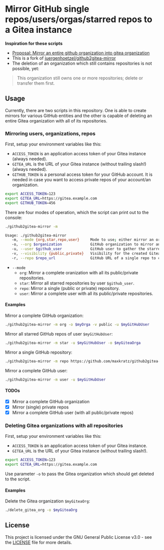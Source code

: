 # Mirror GitHub single repos/users/orgas/starred repos to a Gitea instance

**Inspiration for these scripts**
- [Proposal: Mirror an entire github organization into gitea organization](https://github.com/go-gitea/gitea/issues/8424)
- This is a fork of [juergenhoetzel/github2gitea-mirror](https://github.com/juergenhoetzel/github2gitea-mirror)
- The deletion of an organization which still contains repositories is not possible, yet:
> This organization still owns one or more repositories; delete or transfer them first.


## Usage

Currently, there are two scripts in this repository.
One is able to create mirrors for various GitHub entities and the other is capable of deleting an entire Gitea organization with all of its repositories.

### Mirroring users, organizations, repos

First, setup your environment variables like this:
- `ACCESS_TOKEN` is an application access token of your Gitea instance (always needed).
- `GITEA_URL` is the URL of your Gitea instance (without trailing slash!) (always needed).
- `GITHUB_TOKEN` is a personal access token for your GitHub account. It is needed in case you want to access private repos of your account/an organization.

```bash
export ACCESS_TOKEN=123
export GITEA_URL=https://gitea.example.com
export GITHUB_TOKEN=456
```

There are four modes of operation, which the script can print out to the console:
```bash
./github2gitea-mirror -m

Usage: ./github2gitea-mirror
   -m, --mode {org,star,repo,user}     Mode to use; either mirror an organization or mirror all starred repositories.
   -o, --org $organization             GitHub organization to mirror and/or the target organization in Gitea.
   -u, --user $github_user             GitHub user to gather the starred repositories from.
   -v, --visibility {public,private}   Visibility for the created Gitea organization.
   -r, --repo $repo_url                GitHub URL of a single repo to create a mirror for.
```

- `--mode`
  - `org`: Mirror a complete oranization with all its public/private repositories.
  - `star`: Mirror all starred repositories by user `$github_user`.
  - `repo`: Mirror a single (public or private) repository.
  - `user`: Mirror a complete user with all its public/private repositories.

#### Examples

Mirror a complete GitHub organization:
```bash
./github2gitea-mirror -m org -o $myOrga -v public -u $myGitHubUser
```

Mirror all starred GitHub repos of user `$myGitHubUser`:
```bash
./github2gitea-mirror -m star -u $myGitHubUser -o $myGiteaOrga
```

Mirror a single GitHub repository:
```bash
./github2gitea-mirror -m repo https://github.com/maxkratz/github2gitea-mirror -u $myGitHubUser
```

Mirror a complete GitHub user:
```bash
./github2gitea-mirror -m user -u $myGitHubUser
```

#### TODOs
  - [x] Mirror a complete GitHub organization
  - [x] Mirror (single) private repos
  - [x] Mirror a complete GitHub user (with all public/private repos)

### Deleting Gitea organizations with all repositories

First, setup your environment variables like this:
- `ACCESS_TOKEN` is an application access token of your Gitea instance.
- `GITEA_URL` is the URL of your Gitea instance (without trailing slash!).

```bash
export ACCESS_TOKEN=123
export GITEA_URL=https://gitea.example.com
```

Use parameter `-o` to pass the Gitea organization which should get deleted to the script.

#### Examples

Delete the Gitea organization `$myGiteaOrg`:
```bash
./delete_gitea_org -o $myGiteaOrg
```


## License

This project is licensed under the GNU General Public License v3.0 - see the [LICENSE](LICENSE) file for more details.
